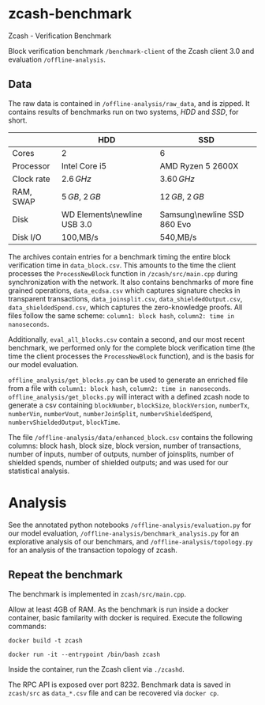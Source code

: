# zcash-benchmark
Zcash - Verification Benchmark

Block verification benchmark `/benchmark-client` of the Zcash client 3.0 and evaluation `/offline-analysis`.

## Data

The raw data is contained in `/offline-analysis/raw_data`, and is zipped. It contains results of benchmarks run on two systems, _HDD_ and _SSD_, for short. 

|            | HDD                         | SSD                         |
|------------|-----------------------------|-----------------------------|
| Cores      | 2                           | 6                           |
| Processor  | Intel Core i5               | AMD Ryzen 5 2600X           |
| Clock rate | $2.6\,GHz$                  | $3.60\,GHz$                 |
| RAM, SWAP  | $5\,GB$, $2\,GB$            | $12\,GB$, $2\,GB$           |
| Disk       | WD Elements\newline USB 3.0 | Samsung\newline SSD 860 Evo |
| Disk I/O   | 100\,MB/s                   | 540\,MB/s                   |

The archives contain entries for a benchmark timing the entire block verification time in `data_block.csv`. This amounts to the time the client processes the `ProcessNewBlock` function in `/zcash/src/main.cpp` during synchronization with the network. It also contains benchmarks of more fine grained operations, `data_ecdsa.csv` which captures signature checks in transparent transactions, `data_joinsplit.csv`, `data_shieldedOutput.csv`, `data_shieldedSpend.csv`, which captures the zero-knowledge proofs. All files follow the same scheme: `column1: block hash`, `column2: time in nanoseconds`. 

Additionally, `eval_all_blocks.csv` contain a second, and our most recent benchmark, we performed only for the complete block verification time (the time the client processes the `ProcessNewBlock` function), and is the basis for our model evaluation. 

`offline_analysis/get_blocks.py` can be used to generate an enriched file from a file with `column1: block hash`, `column2: time in nanoseconds`. `offline_analysis/get_blocks.py` will interact with a defined zcash node to generate a csv containing `blockNumber`, `blockSize`, `blockVersion`, `numberTx`, `numberVin`, `numberVout`, `numberJoinSplit`, `numbervShieldedSpend`, `numbervShieldedOutput`, `blockTime`.

The file `/offline-analysis/data/enhanced_block.csv` contains the following columns: block hash, block size, block version, number of transactions, number of inputs, number of outputs, number of joinsplits, number of shielded spends, number of shielded outputs; and was used for our statistical analysis.

# Analysis

See the annotated python notebooks `/offline-analysis/evaluation.py` for our model evaluation, `/offline-analysis/benchmark_analysis.py` for an explorative analysis of our benchmars, and `/offline-analysis/topology.py` for an analysis of the transaction topology of zcash.

## Repeat the benchmark

The benchmark is implemented in `zcash/src/main.cpp`.

Allow at least 4GB of RAM. As the benchmark is run inside a docker container, basic familarity with docker is required. Execute the following commands:

`docker build -t zcash`

`docker run -it --entrypoint /bin/bash zcash`

Inside the container, run the Zcash client via `./zcashd`.

The RPC API is exposed over port 8232. Benchmark data is saved in `zcash/src` as `data_*.csv` file and can be recovered via `docker cp`. 
